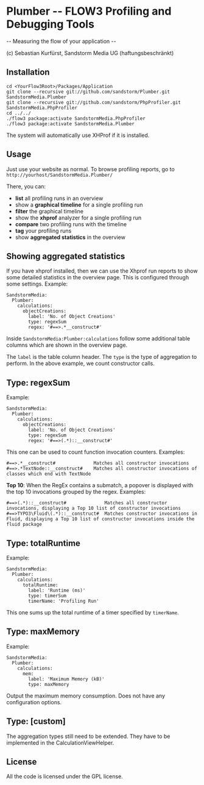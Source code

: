 Plumber -- FLOW3 Profiling and Debugging Tools
==============================================
-- Measuring the flow of your application --

(c) Sebastian Kurfürst, Sandstorm Media UG (haftungsbeschränkt)

Installation
------------

```
cd <YourFlow3Root>/Packages/Application
git clone --recursive git://github.com/sandstorm/Plumber.git SandstormMedia.Plumber
git clone --recursive git://github.com/sandstorm/PhpProfiler.git SandstormMedia.PhpProfiler
cd ../../
./flow3 package:activate SandstormMedia.PhpProfiler
./flow3 package:activate SandstormMedia.Plumber
```

The system will automatically use XHProf if it is installed.

Usage
-----

Just use your website as normal. To browse profiling reports, go to `http://yourhost/SandstormMedia.Plumber/`

There, you can:

* **list** all profiling runs in an overview
* show a **graphical timeline** for a single profiling run
* **filter** the graphical timeline
* show the **xhprof** analyzer for a single profiling run
* **compare** two profiling runs with the timeline
* **tag** your profiling runs
* show **aggregated statistics** in the overview

Showing aggregated statistics
-----------------------------

If you have xhprof installed, then we can use the Xhprof run reports to show some detailed
statistics in the overview page. This is configured through some settings. Example:

```
SandstormMedia:
  Plumber:
    calculations:
      objectCreations:
        label: 'No. of Object Creations'
        type: regexSum
        regex: '#==>.*__construct#'
```

Inside `SandstormMedia:Plumber:calculations` follow some additional table columns which are shown in the overview page.

The `label` is the table column header. The `type` is the type of aggregation to perform. In the above example, we count constructor calls.

Type: regexSum
--------------

Example:
```
SandstormMedia:
  Plumber:
    calculations:
      objectCreations:
        label: 'No. of Object Creations'
        type: regexSum
        regex: '#==>(.*)::__construct#'
```


This one can be used to count function invocation counters. Examples:

```
#==>.*__construct#              Matches all constructor invocations
#==>.*TextNode::__construct#    Matches all constructor invocations of classes which end with TextNode
```

**Top 10**: When the RegEx contains a submatch, a popover is displayed with the top 10 invocations grouped by the regex. Examples:

```
#==>(.*)::__construct#              Matches all constructor invocations, displaying a Top 10 list of constructor invocations
#==>TYPO3\Fluid\(.*)::__construct#  Matches constructor invocations in Fluid, displaying a Top 10 list of constructor invocations inside the fluid package
```

Type: totalRuntime
------------------

Example:
```
SandstormMedia:
  Plumber:
    calculations:
      totalRuntime:
        label: 'Runtime (ms)'
        type: timerSum
        timerName: 'Profiling Run'
```

This one sums up the total runtime of a timer specified by `timerName`.

Type: maxMemory
---------------

Example:
```
SandstormMedia:
  Plumber:
    calculations:
      mem:
        label: 'Maximum Memory (kB)'
        type: maxMemory
```

Output the maximum memory consumption. Does not have any configuration options.

Type: [custom]
--------------

The aggregation types still need to be extended. They have to be implemented in the CalculationViewHelper.

License
-------

All the code is licensed under the GPL license.